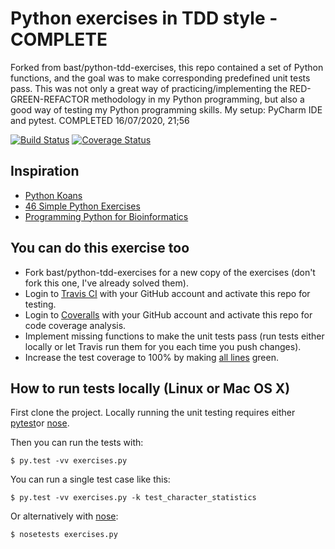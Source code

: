 # Python exercises in TDD style - COMPLETE

Forked from bast/python-tdd-exercises, this repo contained a set of Python functions, and the goal was to make corresponding predefined unit tests pass.
This was not only a great way of practicing/implementing the RED-GREEN-REFACTOR methodology in my Python programming, but also a good way of testing my Python programming skills. 
My setup: PyCharm IDE and pytest.
COMPLETED 16/07/2020, 21;56

[![Build Status](https://travis-ci.org/LIOHN/python-tdd-exercises.svg?branch=master)](https://travis-ci.org/LIOHN/python-tdd-exercises/builds)
[![Coverage Status](https://coveralls.io/repos/LIOHN/python-tdd-exercises/badge.png?branch=master)](https://coveralls.io/r/LIOHN/python-tdd-exercises?branch=master)


## Inspiration
- [Python Koans](https://github.com/gregmalcolm/python_koans)
- [46 Simple Python Exercises](http://www.ling.gu.se/~lager/python_exercises.html)
- [Programming Python for Bioinformatics](http://homepages.stca.herts.ac.uk/~comqdp1/BioInf/)


## You can do this exercise too
- Fork bast/python-tdd-exercises for a new copy of the exercises (don't fork this one, I've already solved them).
- Login to [Travis CI](https://travis-ci.org) with your GitHub account and activate this repo for testing.
- Login to [Coveralls](https://coveralls.io) with your GitHub account and activate this repo for code coverage analysis.
- Implement missing functions to make the unit tests pass (run tests either locally or let Travis run them for you each time you push changes).
- Increase the test coverage to 100% by making [all lines](https://coveralls.io/r/LIOHN/python-tdd-exercises?branch=master) green.


## How to run tests locally (Linux or Mac OS X)
First clone the project. Locally running the unit testing requires either [pytest](http://pytest.org)or [nose](https://nose.readthedocs.org).

Then you can run the tests with:
```
$ py.test -vv exercises.py
```

You can run a single test case like this:
```
$ py.test -vv exercises.py -k test_character_statistics
```

Or alternatively with [nose](https://nose.readthedocs.org):
```
$ nosetests exercises.py
```
